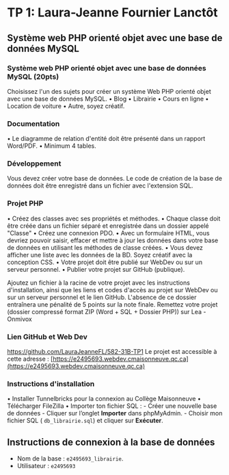 # TP 1: Laura-Jeanne Fournier Lanctôt

## Système web PHP orienté objet avec une base de données MySQL

### Système web PHP orienté objet avec une base de données MySQL (20pts)

Choisissez l'un des sujets pour créer un système Web PHP orienté objet avec
une base de données MySQL.
• Blog
• Librairie
• Cours en ligne
• Location de voiture
• Autre, soyez créatif.

### Documentation

• Le diagramme de relation d'entité doit être présenté dans un rapport
Word/PDF.
• Minimum 4 tables.

### Développement

Vous devez créer votre base de données. Le code de création de la base de
données doit être enregistré dans un fichier avec l'extension SQL.

### Projet PHP

• Créez des classes avec ses propriétés et méthodes.
• Chaque classe doit être créée dans un fichier séparé et enregistrée dans
un dossier appelé "Classe"
• Créez une connexion PDO.
• Avec un formulaire HTML, vous devriez pouvoir saisir, effacer et mettre à
jour les données dans votre base de données en utilisant les méthodes de
classe créées.
• Vous devez afficher une liste avec les données de la BD.
Soyez créatif avec la conception CSS.
• Votre projet doit être publié sur WebDev ou sur un serveur personnel.
• Publier votre projet sur GitHub (publique).

Ajoutez un fichier à la racine de votre projet avec les instructions d'installation,
ainsi que les liens et codes d'accès au projet sur WebDev ou sur un serveur
personnel et le lien GitHub.
L'absence de ce dossier entraînera une pénalité de 5 points sur la note finale.
Remettez votre projet (dossier compressé format ZIP (Word + SQL + Dossier
PHP)) sur Lea - Onmivox

### Lien GitHub et Web Dev

<https://github.com/LauraJeanneFL/582-31B-TP1>
Le projet est accessible à cette adresse :
[https://e2495693.webdev.cmaisonneuve.qc.ca](https://e2495693.webdev.cmaisonneuve.qc.ca)

### Instructions d'installation

• Installer Tunnelbricks pour la connexion au Collège Maisonneuve
• Télécharger FileZilla
• Importer ton fichier SQL :
    - Créer une nouvelle base de données
    - Cliquer sur l’onglet **Importer** dans phpMyAdmin.
    - Choisir mon fichier SQL ( `db_librairie.sql`) et cliquer sur **Exécuter**.

## Instructions de connexion à la base de données

- Nom de la base : `e2495693_librairie`.
- Utilisateur : `e2495693`
